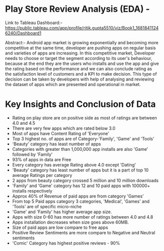 # Play Store Review Analysis (EDA) -

Link to Tableau Dashboard:- https://public.tableau.com/app/profile/ritik.gupta5510/viz/Book1_16818411246240/Dashboard1

Abstract:-
Android app market is growing exponentially 
and becoming more competitive at the same 
time, developer are pushing apps on regular 
basis and varieties of apps are increasing.
In this competitive market, Developer needs to 
choose or target the segment according to its 
user's behaviour, because at the end they are 
the users who installs and use the app and give 
the rating based on the performance and we can 
also conclude rating as the satisfaction level of 
customers and a KPI to make decision.
This type of decision can be taken by developers
with help of analysing and reviewing the dataset 
of apps which are presented and operational in 
market.

# Key Insights and Conclusion of Data
* Rating on play store are on positive side as most of ratings are between 4.0 and 4.5
* There are very few apps which are rated below 3.0
* Most of apps have Content Rating of 'Everyone'
* Top 3 highest no. of apps are of Category-'Family', 'Game' and 'Tools'
* 'Beauty' category has least number of apps
* Categories with greater than 1,000,000 app installs are also 'Game' followed by 'Family'
* 93% of apps in data are Free
* Every category has average Rating above 4.0 except 'Dating'
* 'Beauty' category has least number of apps but it is a part of top 10 average Ratings per category
* 2 apps from beauty category crossed 5 million and 10 million downloads
* 'Family' and 'Game' category has 12 and 10 paid apps with 100000+ installs respectively
* Approx 40% of Revenue of paid apps are from category 'Games'
* From top 5 Paid apps category 3 categories, 'Medical', 'Games' and 'Tools' are of specific micro-niche 
* 'Game' and 'Family' has higher average app size.
* Apps with size 0-60 has more number of ratings between 4.0 and 4.8
* Apps installation decreases when size goes above 60MB.
* Size of paid apps are low compare to free apps
* Positive Review Sentiments are more compare to Negative and Neutral sentiments
* 'Comic' Category has highest positive reviews - 90% 

